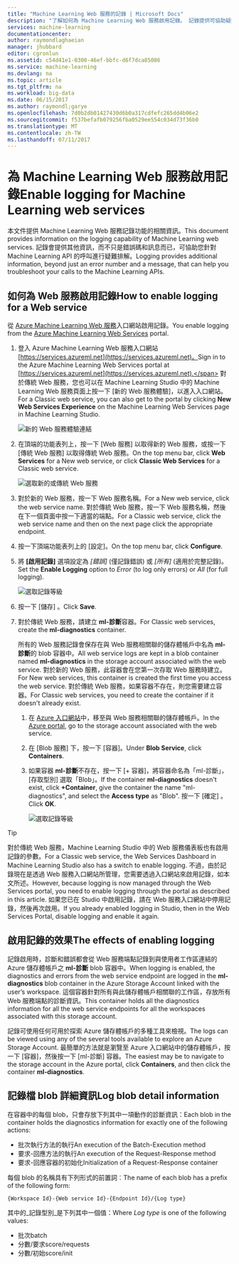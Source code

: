 ```yaml
---
title: "Machine Learning Web 服務的記錄 | Microsoft Docs"
description: "了解如何為 Machine Learning Web 服務啟用記錄。 記錄提供可協助疑難排解 API 的其他資訊。"
services: machine-learning
documentationcenter: 
author: raymondlaghaeian
manager: jhubbard
editor: cgronlun
ms.assetid: c54d41e1-0300-46ef-bbfc-d6f7dca85086
ms.service: machine-learning
ms.devlang: na
ms.topic: article
ms.tgt_pltfrm: na
ms.workload: big-data
ms.date: 06/15/2017
ms.author: raymondl;garye
ms.openlocfilehash: 7d0b2db01427430d6b0a317cdfefc265dd4b06e2
ms.sourcegitcommit: f537befafb079256fba0529ee554c034d73f36b0
ms.translationtype: MT
ms.contentlocale: zh-TW
ms.lasthandoff: 07/11/2017
---
```

# <a name="enable-logging-for-machine-learning-web-services"></a><span data-ttu-id="01b67-104">為 Machine Learning Web 服務啟用記錄</span><span class="sxs-lookup"><span data-stu-id="01b67-104">Enable logging for Machine Learning web services</span></span>
<span data-ttu-id="01b67-105">本文件提供 Machine Learning Web 服務記錄功能的相關資訊。</span><span class="sxs-lookup"><span data-stu-id="01b67-105">This document provides information on the logging capability of Machine Learning web services.</span></span> <span data-ttu-id="01b67-106">記錄會提供其他資訊，而不只是錯誤碼和訊息而已，可協助您針對 Machine Learning API 的呼叫進行疑難排解。</span><span class="sxs-lookup"><span data-stu-id="01b67-106">Logging provides additional information, beyond just an error number and a message, that can help you troubleshoot your calls to the Machine Learning APIs.</span></span>  

## <a name="how-to-enable-logging-for-a-web-service"></a><span data-ttu-id="01b67-107">如何為 Web 服務啟用記錄</span><span class="sxs-lookup"><span data-stu-id="01b67-107">How to enable logging for a Web service</span></span>

<span data-ttu-id="01b67-108">從 [Azure Machine Learning Web 服務](https://services.azureml.net)入口網站啟用記錄。</span><span class="sxs-lookup"><span data-stu-id="01b67-108">You enable logging from the [Azure Machine Learning Web Services](https://services.azureml.net) portal.</span></span> 

1. <span data-ttu-id="01b67-109">登入 Azure Machine Learning Web 服務入口網站 [https://services.azureml.net](https://services.azureml.net)。</span><span class="sxs-lookup"><span data-stu-id="01b67-109">Sign in to the Azure Machine Learning Web Services portal at [https://services.azureml.net](https://services.azureml.net).</span></span> <span data-ttu-id="01b67-110">對於傳統 Web 服務，您也可以在 Machine Learning Studio 中的 Machine Learning Web 服務頁面上按一下 [新的 Web 服務體驗]，以進入入口網站。</span><span class="sxs-lookup"><span data-stu-id="01b67-110">For a Classic web service, you can also get to the portal by clicking **New Web Services Experience** on the Machine Learning Web Services page in Machine Learning Studio.</span></span>

   ![新的 Web 服務體驗連結](media/machine-learning-web-services-logging/new-web-services-experience-link.png)

2. <span data-ttu-id="01b67-112">在頂端的功能表列上，按一下 [Web 服務] 以取得新的 Web 服務，或按一下 [傳統 Web 服務] 以取得傳統 Web 服務。</span><span class="sxs-lookup"><span data-stu-id="01b67-112">On the top menu bar, click **Web Services** for a New web service, or click **Classic Web Services** for a Classic web service.</span></span>

   ![選取新的或傳統 Web 服務](media/machine-learning-web-services-logging/select-web-service.png)

3. <span data-ttu-id="01b67-114">對於新的 Web 服務，按一下 Web 服務名稱。</span><span class="sxs-lookup"><span data-stu-id="01b67-114">For a New web service, click the web service name.</span></span> <span data-ttu-id="01b67-115">對於傳統 Web 服務，按一下 Web 服務名稱，然後在下一個頁面中按一下適當的端點。</span><span class="sxs-lookup"><span data-stu-id="01b67-115">For a Classic web service, click the web service name and then on the next page click the appropriate endpoint.</span></span>

4. <span data-ttu-id="01b67-116">按一下頂端功能表列上的 [設定]。</span><span class="sxs-lookup"><span data-stu-id="01b67-116">On the top menu bar, click **Configure**.</span></span>

5. <span data-ttu-id="01b67-117">將 **[啟用記錄]** 選項設定為 *[錯誤]* \(僅記錄錯誤) 或 *[所有]* \(適用於完整記錄)。</span><span class="sxs-lookup"><span data-stu-id="01b67-117">Set the **Enable Logging** option to *Error* (to log only errors) or *All* (for full logging).</span></span>

   ![選取記錄等級](media/machine-learning-web-services-logging/enable-logging.png)

6. <span data-ttu-id="01b67-119">按一下 [儲存] 。</span><span class="sxs-lookup"><span data-stu-id="01b67-119">Click **Save**.</span></span>

7. <span data-ttu-id="01b67-120">對於傳統 Web 服務，請建立 **ml-診斷**容器。</span><span class="sxs-lookup"><span data-stu-id="01b67-120">For Classic web services, create the **ml-diagnostics** container.</span></span>

   <span data-ttu-id="01b67-121">所有的 Web 服務記錄會保存在與 Web 服務相關聯的儲存體帳戶中名為 **ml-診斷**的 blob 容器中。</span><span class="sxs-lookup"><span data-stu-id="01b67-121">All web service logs are kept in a blob container named **ml-diagnostics** in the storage account associated with the web service.</span></span> <span data-ttu-id="01b67-122">對於新的 Web 服務，此容器會在您第一次存取 Web 服務時建立。</span><span class="sxs-lookup"><span data-stu-id="01b67-122">For New web services, this container is created the first time you access the web service.</span></span> <span data-ttu-id="01b67-123">對於傳統 Web 服務，如果容器不存在，則您需要建立容器。</span><span class="sxs-lookup"><span data-stu-id="01b67-123">For Classic web services, you need to create the container if it doesn't already exist.</span></span> 

   1. <span data-ttu-id="01b67-124">在 [Azure 入口網站](https://portal.azure.com)中，移至與 Web 服務相關聯的儲存體帳戶。</span><span class="sxs-lookup"><span data-stu-id="01b67-124">In the [Azure portal](https://portal.azure.com), go to the storage account associated with the web service.</span></span>

   2. <span data-ttu-id="01b67-125">在 [Blob 服務] 下，按一下 [容器]。</span><span class="sxs-lookup"><span data-stu-id="01b67-125">Under **Blob Service**, click **Containers**.</span></span>

   3. <span data-ttu-id="01b67-126">如果容器 **ml-診斷**不存在，按一下 [+ 容器]，將容器命名為「ml-診斷」，[存取型別] 選取「Blob」。</span><span class="sxs-lookup"><span data-stu-id="01b67-126">If the container **ml-diagnostics** doesn't exist, click **+Container**, give the container the name "ml-diagnostics", and select the **Access type** as "Blob".</span></span> <span data-ttu-id="01b67-127">按一下 [確定] 。</span><span class="sxs-lookup"><span data-stu-id="01b67-127">Click **OK**.</span></span>

      ![選取記錄等級](media/machine-learning-web-services-logging/create-ml-diagnostics-container.png)

> [!TIP]
>
> <span data-ttu-id="01b67-129">對於傳統 Web 服務，Machine Learning Studio 中的 Web 服務儀表板也有啟用記錄的參數。</span><span class="sxs-lookup"><span data-stu-id="01b67-129">For a Classic web service, the Web Services Dashboard in Machine Learning Studio also has a switch to enable logging.</span></span> <span data-ttu-id="01b67-130">不過，由於記錄現在是透過 Web 服務入口網站所管理，您需要透過入口網站來啟用記錄，如本文所述。</span><span class="sxs-lookup"><span data-stu-id="01b67-130">However, because logging is now managed through the Web Services portal, you need to enable logging through the portal as described in this article.</span></span> <span data-ttu-id="01b67-131">如果您已在 Studio 中啟用記錄，請在 Web 服務入口網站中停用記錄，然後再次啟用。</span><span class="sxs-lookup"><span data-stu-id="01b67-131">If you already enabled logging in Studio, then in the Web Services Portal, disable logging and enable it again.</span></span>


## <a name="the-effects-of-enabling-logging"></a><span data-ttu-id="01b67-132">啟用記錄的效果</span><span class="sxs-lookup"><span data-stu-id="01b67-132">The effects of enabling logging</span></span>
<span data-ttu-id="01b67-133">記錄啟用時，診斷和錯誤都會從 Web 服務端點記錄到與使用者工作區連結的 Azure 儲存體帳戶之 **ml-診斷** blob 容器中。</span><span class="sxs-lookup"><span data-stu-id="01b67-133">When logging is enabled, the diagnostics and errors from the web service endpoint are logged in the **ml-diagnostics** blob container in the Azure Storage Account linked with the user’s workspace.</span></span> <span data-ttu-id="01b67-134">這個容器針對所有與此儲存體帳戶相關聯的工作區，存放所有 Web 服務端點的診斷資訊。</span><span class="sxs-lookup"><span data-stu-id="01b67-134">This container holds all the diagnostics information for all the web service endpoints for all the workspaces associated with this storage account.</span></span>

<span data-ttu-id="01b67-135">記錄可使用任何可用於探索 Azure 儲存體帳戶的多種工具來檢視。</span><span class="sxs-lookup"><span data-stu-id="01b67-135">The logs can be viewed using any of the several tools available to explore an Azure Storage Account.</span></span> <span data-ttu-id="01b67-136">最簡單的方法就是瀏覽至 Azure 入口網站中的儲存體帳戶，按一下 [容器]，然後按一下 [ml-診斷] 容器。</span><span class="sxs-lookup"><span data-stu-id="01b67-136">The easiest may be to navigate to the storage account in the Azure portal, click **Containers**, and then click the container **ml-diagnostics**.</span></span>  

## <a name="log-blob-detail-information"></a><span data-ttu-id="01b67-137">記錄檔 blob 詳細資訊</span><span class="sxs-lookup"><span data-stu-id="01b67-137">Log blob detail information</span></span>
<span data-ttu-id="01b67-138">在容器中的每個 blob，只會存放下列其中一項動作的診斷資訊：</span><span class="sxs-lookup"><span data-stu-id="01b67-138">Each blob in the container holds the diagnostics information for exactly one of the following actions:</span></span>

* <span data-ttu-id="01b67-139">批次執行方法的執行</span><span class="sxs-lookup"><span data-stu-id="01b67-139">An execution of the Batch-Execution method</span></span>  
* <span data-ttu-id="01b67-140">要求-回應方法的執行</span><span class="sxs-lookup"><span data-stu-id="01b67-140">An execution of the Request-Response method</span></span>  
* <span data-ttu-id="01b67-141">要求-回應容器的初始化</span><span class="sxs-lookup"><span data-stu-id="01b67-141">Initialization of a Request-Response container</span></span>

<span data-ttu-id="01b67-142">每個 blob 的名稱具有下列形式的前置詞︰</span><span class="sxs-lookup"><span data-stu-id="01b67-142">The name of each blob has a prefix of the following form:</span></span> 


`{Workspace Id}-{Web service Id}-{Endpoint Id}/{Log type}`


<span data-ttu-id="01b67-143">其中的_記錄型別_是下列其中一個值：</span><span class="sxs-lookup"><span data-stu-id="01b67-143">Where _Log type_ is one of the following values:</span></span>  

* <span data-ttu-id="01b67-144">批次</span><span class="sxs-lookup"><span data-stu-id="01b67-144">batch</span></span>  
* <span data-ttu-id="01b67-145">分數/要求</span><span class="sxs-lookup"><span data-stu-id="01b67-145">score/requests</span></span>  
* <span data-ttu-id="01b67-146">分數/初始</span><span class="sxs-lookup"><span data-stu-id="01b67-146">score/init</span></span>  

